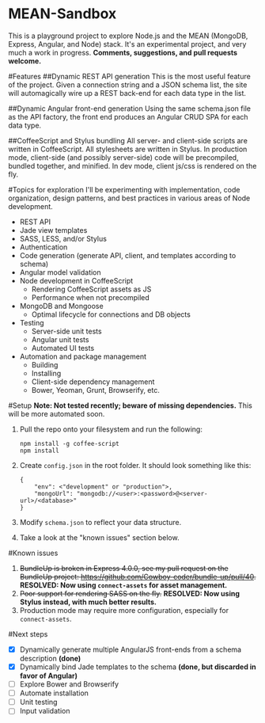 # MEAN-Sandbox
This is a playground project to explore Node.js and the MEAN (MongoDB, Express, Angular, and Node) stack. It's an experimental project, and very much a work in progress. **Comments, suggestions, and pull requests welcome.**

#Features
##Dynamic REST API generation
This is the most useful feature of the project. Given a connection string and a JSON schema list, the site will automagically wire up a REST back-end for each data type in the list.

##Dynamic Angular front-end generation
Using the same schema.json file as the API factory, the front end produces an Angular CRUD SPA for each data type.

##CoffeeScript and Stylus bundling
All server- and client-side scripts are written in CoffeeScript. All stylesheets are written in Stylus. In production mode, client-side (and possibly server-side) code will be precompiled, bundled together, and minified. In dev mode, client js/css is rendered on the fly.

#Topics for exploration
I'll be experimenting with implementation, code organization, design patterns, and best practices in various areas of Node development.
- REST API
- Jade view templates
- SASS, LESS, and/or Stylus
- Authentication
- Code generation (generate API, client, and templates according to schema)
- Angular model validation
- Node development in CoffeeScript 
  - Rendering CoffeeScript assets as JS
  - Performance when not precompiled
- MongoDB and Mongoose
  - Optimal lifecycle for connections and DB objects
- Testing
  - Server-side unit tests
  - Angular unit tests
  - Automated UI tests
- Automation and package management
  - Building 
  - Installing 
  - Client-side dependency management
  - Bower, Yeoman, Grunt, Browserify, etc.

#Setup
**Note: Not tested recently; beware of missing dependencies.** This will be more automated soon.

1. Pull the repo onto your filesystem and run the following:

    ```
    npm install -g coffee-script
    npm install
    ```
2. Create `config.json` in the root folder. It should look something like this:

    ```
    {
        "env": <"development" or "production">,
        "mongoUrl": "mongodb://<user>:<password>@<server-url>/<database>"
    }
    ```
3. Modify `schema.json` to reflect your data structure.
4. Take a look at the "known issues" section below.

#Known issues
1. ~~BundleUp is broken in Express 4.0.0, see my pull request on the BundleUp project: https://github.com/Cowboy-coder/bundle-up/pull/40.~~ **RESOLVED: Now using `connect-assets` for asset management.**
2. ~~Poor support for rendering SASS on the fly.~~ **RESOLVED: Now using Stylus instead, with much better results.**
3. Production mode may require more configuration, especially for `connect-assets`.

#Next steps
- [x] Dynamically generate multiple AngularJS front-ends from a schema description **(done)**
- [x] Dynamically bind Jade templates to the schema **(done, but discarded in favor of Angular)**
- [ ] Explore Bower and Browserify
- [ ] Automate installation
- [ ] Unit testing
- [ ] Input validation
